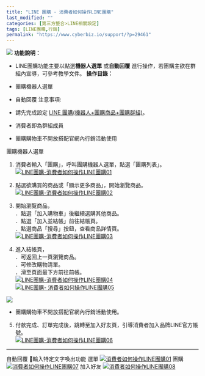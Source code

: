 ```yaml
---
title: "LINE 團購 - 消費者如何操作LINE團購"
last_modified: ""
categories: [第三方整合>LINE相關設定]
tags: [LINE團購,行銷]
permalink: "https://www.cyberbiz.io/support/?p=29461"
---
```


![](https://www.cyberbiz.io/support/wp-content/uploads/企業版.png) **功能說明：**  

* LINE團購功能主要以點選**機器人選單** 或**自動回覆** 進行操作，若團購主欲在群組內宣導，可參考教學文件。
**操作目錄：**

* 團購機器人選單
* 自動回覆
注意事項:  

* 請先完成設定 [LINE 團購(機器人+團購商品+團購群組)](https://www.cyberbiz.io/support/?p=29174)。
* 消費者即為群組成員
* 團購購物車不開放搭配官網內行銷活動使用

團購機器人選單

1. 消費者輸入「團購」，呼叫團購機器人選單，點選「團購列表」。  
[![LINE團購-消費者如何操作LINE團購01](https://www.cyberbiz.io/support/wp-content/uploads/LINE團購-消費者如何操作LINE團購01.png)](https://www.cyberbiz.io/support/wp-content/uploads/LINE團購-消費者如何操作LINE團購01.png)



2. 點選欲購買的商品或「顯示更多商品」，開始瀏覽商品。  
[![LINE團購-消費者如何操作LINE團購02](https://www.cyberbiz.io/support/wp-content/uploads/LINE團購-消費者如何操作LINE團購02.png)](https://www.cyberbiz.io/support/wp-content/uploads/LINE團購-消費者如何操作LINE團購02.png)



3. 開始瀏覽商品，  
．點選「加入購物車」後繼續選購其他商品。  
．點選「加入並結帳」前往結帳頁。  
．點選商品「搜尋」按鈕，查看商品詳情頁。  
[![LINE團購-消費者如何操作LINE團購03](https://www.cyberbiz.io/support/wp-content/uploads/LINE團購-消費者如何操作LINE團購03.png)](https://www.cyberbiz.io/support/wp-content/uploads/LINE團購-消費者如何操作LINE團購03.png)



4. 進入結帳頁，  
．可返回上一頁瀏覽商品。  
．可修改購物清單。  
．滑至頁面最下方前往前帳。  
[![LINE團購-消費者如何操作LINE團購04](https://www.cyberbiz.io/support/wp-content/uploads/LINE團購-消費者如何操作LINE團購04.png)](https://www.cyberbiz.io/support/wp-content/uploads/LINE團購-消費者如何操作LINE團購04.png) [![LINE團購-
消費者如何操作LINE團購05](https://www.cyberbiz.io/support/wp-content/uploads/LINE團購-消費者如何操作LINE團購05.png)](https://www.cyberbiz.io/support/wp-content/uploads/LINE團購-消費者如何操作LINE團購05.png)

![](https://www.cyberbiz.io/support/wp-content/uploads/fountain-pen.png)

* 團購購物車不開放搭配官網內行銷活動使用。




5. 付款完成、訂單完成後，跳轉至加入好友頁，引導消費者加入品牌LINE官方帳號。  
[![LINE團購-消費者如何操作LINE團購06](https://www.cyberbiz.io/support/wp-content/uploads/LINE團購-消費者如何操作LINE團購06.png)](https://www.cyberbiz.io/support/wp-content/uploads/LINE團購-消費者如何操作LINE團購06.png)



* * *

自動回覆 📲輸入特定文字喚出功能 選單 [![消費者如何操作LINE團購01](https://www.cyberbiz.io/support/wp-content/uploads/LINE團購-消費者如何操作LINE團購01.png)](https://www.cyberbiz.io/support/wp-content/uploads/LINE團購-消費者如何操作LINE團購01.png) 團購
[![消費者如何操作LINE團購07](https://www.cyberbiz.io/support/wp-content/uploads/LINE團購-消費者如何操作LINE團購08.png)](https://www.cyberbiz.io/support/wp-content/uploads/LINE團購-消費者如何操作LINE團購07.png) 加入好友
[![消費者如何操作LINE團購08](https://www.cyberbiz.io/support/wp-content/uploads/LINE團購-消費者如何操作LINE團購08.png)](https://www.cyberbiz.io/support/wp-content/uploads/LINE團購-消費者如何操作LINE團購09=8.png)

